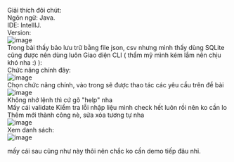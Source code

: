 Giải thích đôi chút: <br/>
 Ngôn ngữ: Java.<br/>
 IDE: IntellIJ.<br/>
 Version:<br/>
 ![image](https://github.com/user-attachments/assets/cd297c50-23af-487c-8436-8cddb31f5769)<br/>
 Trong bài thấy bảo lưu trữ bằng file json, csv nhưng mình thấy dùng SQLite cũng được nên dùng luôn
Giao diện CLI ( thẩm mỹ mình kém lắm nên chịu khó nha :) ): <br/>
Chức năng chính đây: <br/>
![image](https://github.com/user-attachments/assets/6d75bc3d-ea53-412d-a755-cf2ca6095533)<br/>
Chọn chức năng chính, vào trong sẽ được thao tác các yêu cầu trên đề bài<br/>
![image](https://github.com/user-attachments/assets/f60b3d4a-6596-41b4-aaac-28b6f04eb5ee)<br/>
Không nhớ lệnh thì cứ gõ "help" nha <br/>
Mấy cái validate Kiểm tra lỗi nhập liệu mình check hết luôn rồi nên ko cần lo 
Thêm mới thành công nè, sửa xóa tương tự nha<br/>
![image](https://github.com/user-attachments/assets/8418eeb1-81eb-4ca6-993e-66d19d5ec343)<br/>
Xem danh sách:<br/>
![image](https://github.com/user-attachments/assets/21572cc3-9d2b-4ddf-9f22-6b2431df5b9a)<br/>

mấy cái sau cũng như này thôi nên chắc ko cần demo tiếp đâu nhỉ.

